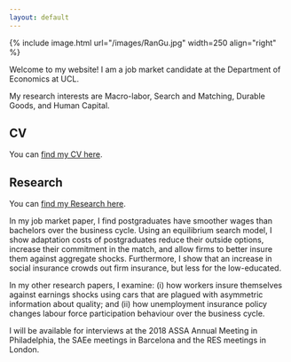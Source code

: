 ```yaml
---
layout: default
---
```


{% include image.html url="/images/RanGu.jpg" width=250 align="right" %}
<br>

Welcome to my website! I am a job market candidate at the Department of Economics at UCL.

My research interests are Macro-labor, Search and Matching, Durable Goods, and Human Capital.


## CV
You can [find my CV here](/cv/index.html).


## Research
You can [find my Research here](/research/index.html).

In my job market paper, I find postgraduates have smoother wages than bachelors over the business cycle. Using an equilibrium search model, I show adaptation costs of postgraduates reduce their outside options, increase their commitment in the match, and allow firms to better insure them against aggregate shocks. Furthermore, I show that an increase in social insurance crowds out firm insurance, but less for the low-educated.

In my other research papers, I examine: (i) how workers insure themselves against earnings shocks using cars that are plagued with asymmetric information about quality; and (ii) how unemployment insurance policy changes labour force participation behaviour over the business cycle.


I will be available for interviews at the 2018 ASSA Annual Meeting in Philadelphia, the SAEe meetings in Barcelona and the RES meetings in London.
